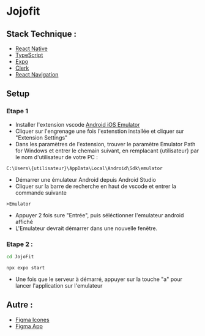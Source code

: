 # Jojofit

 ## Stack Technique :

 - [React Native](https://reactnative.dev/)
 - [TypeScript](https://www.typescriptlang.org/)
 - [Expo](https://expo.dev/)
 - [Clerk](https://clerk.com/)
 - [React Navigation](https://reactnavigation.org/)

## Setup

### Etape 1

 - Installer l'extension vscode [Android iOS Emulator](https://marketplace.visualstudio.com/items?itemName=DiemasMichiels.emulate)
 - Cliquer sur l'engrenage une fois l'extenstion installée et cliquer sur "Extension Settings"
 - Dans les paramètres de l'extension, trouver le paramètre Emulator Path for Windows et entrer le chemain suivant, en remplacant {utilisateur} par le nom d'utilisateur de votre PC : 

 ```
 C:\Users\{utilisateur}\AppData\Local\Android\Sdk\emulator
 ```
 - Démarrer une émulateur Android depuis Android Studio
 - Cliquer sur la barre de recherche en haut de vscode et entrer la commande suivante 
 ```
 >Emulator
 ```
 - Appuyer 2 fois sure "Entrée", puis séléctionner l'emulateur android affiché
 - L'Emulateur devrait démarrer dans une nouvelle fenêtre.

### Etape 2 : 

```sh
cd JojoFit
```

```shell
npx expo start
```
 - Une fois que le serveur à démarré, appuyer sur la touche "a" pour lancer l'application sur l'emulateur

 ## Autre : 

 - [Figma Icones](https://www.figma.com/file/MRV3bpSjjsoQpgcYFiaBMl/Expo-App-Icon-%26-Splash-(Community)?type=design&node-id=1%3A1357&mode=design&t=NMqZzhm4HbhqfoPq-1)
 - [Figma App](https://www.figma.com/file/ObKa7QEIiaA0XFz68quDFr/RASAMIMANANA-Joela's-team-library?type=design&node-id=0%3A1&mode=design&t=mjZ8QlmWeFwiZLtt-1)
